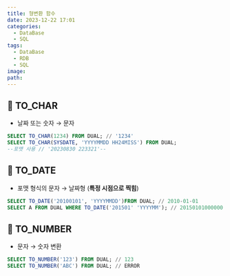 ```yaml
---
title: 형변환 함수
date: 2023-12-22 17:01
categories:
  - DataBase
  - SQL
tags:
  - DataBase
  - RDB
  - SQL
image: 
path:
---
```


## 🌈 TO_CHAR
- 날짜 또는 숫자 → 문자
```sql
SELECT TO_CHAR(1234) FROM DUAL; // '1234'
SELECT TO_CHAR(SYSDATE, 'YYYYMMDD HH24MISS') FROM DUAL; 
--포맷 사용 // '20230830 223321'--
```

## 🌈 TO_DATE
- 포맷 형식의 문자 → 날짜형 (**특정 시점으로 찍힘**)
```sql
SELECT TO_DATE('20100101', 'YYYYMMDD')FROM DUAL; // 2010-01-01
SELECT A FROM DUAL WHERE TO_DATE('201501' 'YYYYMM'); // 20150101000000
```

## 🌈 TO_NUMBER
- 문자 → 숫자 변환
```sql
SELECT TO_NUMBER('123') FROM DUAL; // 123
SELECT TO_NUMBER('ABC') FROM DUAL; // ERROR
```